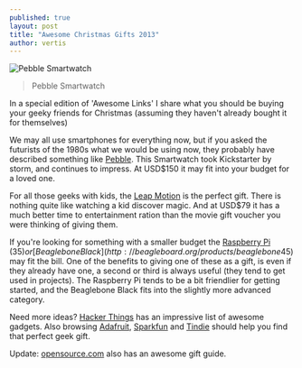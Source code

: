 ```yaml
---
published: true
layout: post
title: "Awesome Christmas Gifts 2013"
author: vertis
---
```

![Pebble Smartwatch](https://d3rrgxxoyz0alr.cloudfront.net/assets/bg/pebble-arms-trim-1800-f158d80f05766cb945762957d88d4217.jpg)
>  Pebble Smartwatch

In a special edition of 'Awesome Links' I share what you should be buying your geeky friends for Christmas (assuming they haven't already bought it for themselves)

We may all use smartphones for everything now, but if you asked the futurists of the 1980s what we would be using now, they probably have described something like [Pebble](https://getpebble.com/). This Smartwatch took Kickstarter by storm, and continues to impress. At USD$150 it may fit into your budget for a loved one.

For all those geeks with kids, the [Leap Motion](https://www.leapmotion.com/) is the perfect gift. There is nothing quite like watching a kid discover magic. And at USD$79 it has a much better time to entertainment ration than the movie gift voucher you were thinking of giving them.

If you're looking for something with a smaller budget the [Raspberry Pi](http://www.raspberrypi.org/) ($35) or [Beaglebone Black](http://beagleboard.org/products/beaglebone%20black) ($45) may fit the bill. One of the benefits to giving one of these as a gift, is even if they already have one, a second or third is always useful (they tend to get used in projects). The Raspberry Pi tends to be a bit friendlier for getting started, and the Beaglebone Black fits into the slightly more advanced category.

Need more ideas? [Hacker Things](http://hackerthings.com/) has an impressive list of awesome gadgets. Also browsing [Adafruit](http://adafruit.com), [Sparkfun](http://sparkfun.com) and [Tindie](http://tindie.com) should help you find that perfect geek gift.

Update: [opensource.com](http://opensource.com/life/13/11/open-source-2013-holiday-gift-guide) also has an awesome gift guide.